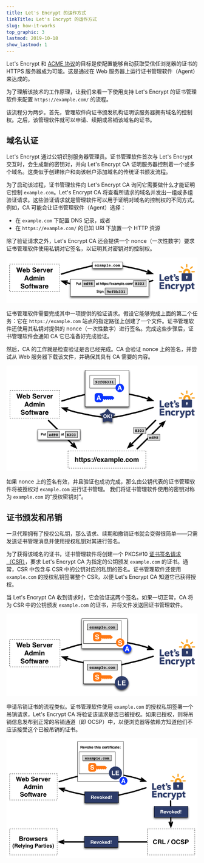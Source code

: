 ```yaml
---
title: Let's Encrypt 的运作方式
linkTitle: Let's Encrypt 的运作方式
slug: how-it-works
top_graphic: 3
lastmod: 2019-10-18
show_lastmod: 1
---
```



Let's Encrypt 和 [ACME 协议](https://tools.ietf.org/html/rfc8555)的目标是使配置能够自动获取受信任浏览器的证书的 HTTPS 服务器成为可能。这是通过在 Web 服务器上运行证书管理软件（Agent）来达成的。

为了理解该技术的工作原理，让我们来看一下使用支持 Let's Encrypt 的证书管理软件来配置 `https://example.com/` 的流程。

该流程分为两步。首先，管理软件向证书颁发机构证明该服务器拥有域名的控制权。之后，该管理软件就可以申请、续期或吊销该域名的证书。

## 域名认证

Let's Encrypt 通过公钥识别服务器管理员。证书管理软件首次与 Let's Encrypt 交互时，会生成新的密钥对，并向 Let's Encrypt CA 证明服务器控制着一个或多个域名。这类似于创建帐户和向该帐户添加域名的传统证书颁发流程。

为了启动该过程，证书管理软件向 Let's Encrypt CA 询问它需要做什么才能证明它控制 `example.com`。Let's Encrypt CA 将查看所请求的域名并发出一组或多组验证请求。这些验证请求就是管理软件可以用于证明对域名的控制权的不同方式。例如，CA 可能会让证书管理软件（Agent）选择：
* 在 `example.com` 下配置 DNS 记录，或者
* 在 `https://example.com/` 的已知 URI 下放置一个 HTTP 资源

除了验证请求之外，Let's Encrypt CA 还会提供一个 nonce（一次性数字）要求证书管理软件使用私钥对它签名，以证明其对密钥对的控制权。

<div class="howitworks-figure">
<img alt="请求验证 example.com 的控制权"
     src="/images/howitworks_challenge.png"/>
</div>

证书管理软件需要完成其中一项提供的验证请求。假设它能够完成上面的第二个任务：它在 `https://example.com` 站点的指定路径上创建了一个文件。证书管理软件还使用其私钥对提供的 nonce（一次性数字）进行签名。完成这些步骤后，证书管理软件会通知 CA 它已准备好完成验证。

然后，CA 的工作就是检查验证是否已经完成。CA 会验证 nonce 上的签名，并尝试从 Web 服务器下载该文件，并确保其具有 CA 需要的内容。

<div class="howitworks-figure">
<img alt="请求代表 example.com 进行操作的授权"
     src="/images/howitworks_authorization.png"/>
</div>

如果 nonce 上的签名有效，并且验证也成功完成，那么由公钥代表的证书管理软件将被授权对 `example.com` 进行证书管理。 我们将证书管理软件使用的密钥对称为 `example.com` 的“授权密钥对”。


## 证书颁发和吊销

一旦代理拥有了授权公私钥，那么请求、续期和撤销证书就会变得很简单——只需发送证书管理消息并使用授权私钥对其进行签名。

为了获得该域名的证书，证书管理软件将创建一个 PKCS#10 [证书签名请求（CSR）](https://tools.ietf.org/html/rfc2986)，要求 Let's Encrypt CA 为指定的公钥颁发 `example.com` 的证书。通常，CSR 中包含与 CSR 中的公钥对应的私钥的签名。证书管理软件还使用 `example.com` 的授权私钥签署整个 CSR，以便 Let's Encrypt CA 知道它已获得授权。

当 Let's Encrypt CA 收到请求时，它会验证这两个签名。如果一切正常，CA 将为 CSR 中的公钥颁发 `example.com` 的证书，并将文件发送回证书管理软件。

<div class="howitworks-figure">
<img alt="为 example.com 申请证书"
     src="/images/howitworks_certificate.png"/>
</div>

申请吊销证书的流程类似。证书管理软件使用 `example.com` 的授权私钥签署一个吊销请求，Let's Encrypt CA 将验证该请求是否已被授权。如果已授权，则将吊销信息发布到正常的吊销通道（即 OCSP）中，以便浏览器等依赖方知道他们不应该接受这个已被吊销的证书。

<div class="howitworks-figure">
<img alt="申请吊销 example.com 的证书的流程"
     src="/images/howitworks_revocation.png"/>
</div>
